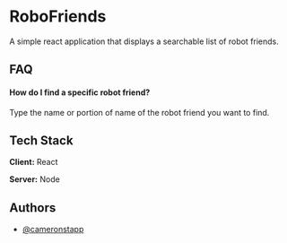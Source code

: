 
# RoboFriends

A simple react application that displays a searchable list of robot friends.


## FAQ

#### How do I find a specific robot friend?

Type the name or portion of name of the robot friend you want to find.



  
## Tech Stack

**Client:** React

**Server:** Node

  
## Authors

- [@cameronstapp](https://www.github.com/rekkuzan5)

  